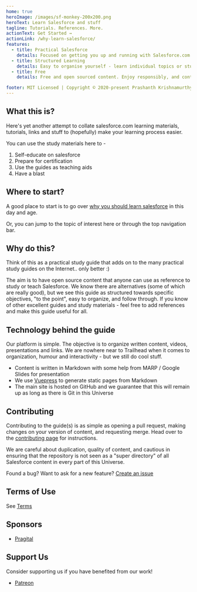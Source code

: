 ```yaml
---
home: true
heroImage: /images/sf-monkey-200x200.png
heroText: Learn Salesforce and stuff
tagline: Tutorials. References. More.
actionText: Get Started →
actionLink: /why-learn-salesforce/
features:
  - title: Practical Salesforce
    details: Focused on getting you up and running with Salesforce.com platform and tools.
  - title: Structured Learning
    details: Easy to organise yourself - learn individual topics or study for certification.
  - title: Free
    details: Free and open sourced content. Enjoy responsibly, and contribute.

footer: MIT Licensed | Copyright © 2020-present Prashanth Krishnamurthy
---
```


## What this is?

Here's yet another attempt to collate salesforce.com learning materials, tutorials, links and stuff to (hopefully) make your learning process easier.

You can use the study materials here to -

1. Self-educate on salesforce
1. Prepare for certification
1. Use the guides as teaching aids
1. Have a blast

## Where to start?

A good place to start is to go over [why you should learn salesforce](/why-learn-salesforce) in this day and age.

Or, you can jump to the topic of interest here or through the top navigation bar.

<FeaturedTopics/>

## Why do this?

Think of this as a practical study guide that adds on to the many practical study guides on the Internet.. only better :)

The aim is to have open source content that anyone can use as reference to study or teach Salesforce. We know there are alternatives (some of which are really good), but we see this guide as structured towards specific objectives, "to the point", easy to organize, and follow through. If you know of other excellent guides and study materials - feel free to add references and make this guide useful for all.

## Technology behind the guide

Our platform is simple. The objective is to organize written content, videos, presentations and links. We are nowhere near to Trailhead when it comes to organization, humour and interactivity - but we still do cool stuff.

- Content is written in Markdown with some help from MARP / Google Slides for presentation
- We use [Vuepress](https://vuepress.vuejs.org/) to generate static pages from Markdown
- The main site is hosted on GitHub and we guarantee that this will remain up as long as there is Git in this Universe

## Contributing

Contributing to the guide(s) is as simple as opening a pull request, making changes on your version of content, and requesting merge. Head over to the [contributing page](https://github.com/crmcog/sf-monkey/blob/master/CONTRIBUTING.md) for instructions.

We are careful about duplication, quality of content, and cautious in ensuring that the repository is not seen as a "super directory" of all Salesforce content in every part of this Universe.

Found a bug? Want to ask for a new feature? [Create an issue](https://github.com/crmcog/sf-monkey/issues)

## Terms of Use

See [Terms](/misc/terms)

## Sponsors

- [Pragital](https://pragital.com)

## Support Us

Consider supporting us if you have benefited from our work!

- [Patreon](https://www.patreon.com/crmcog)
